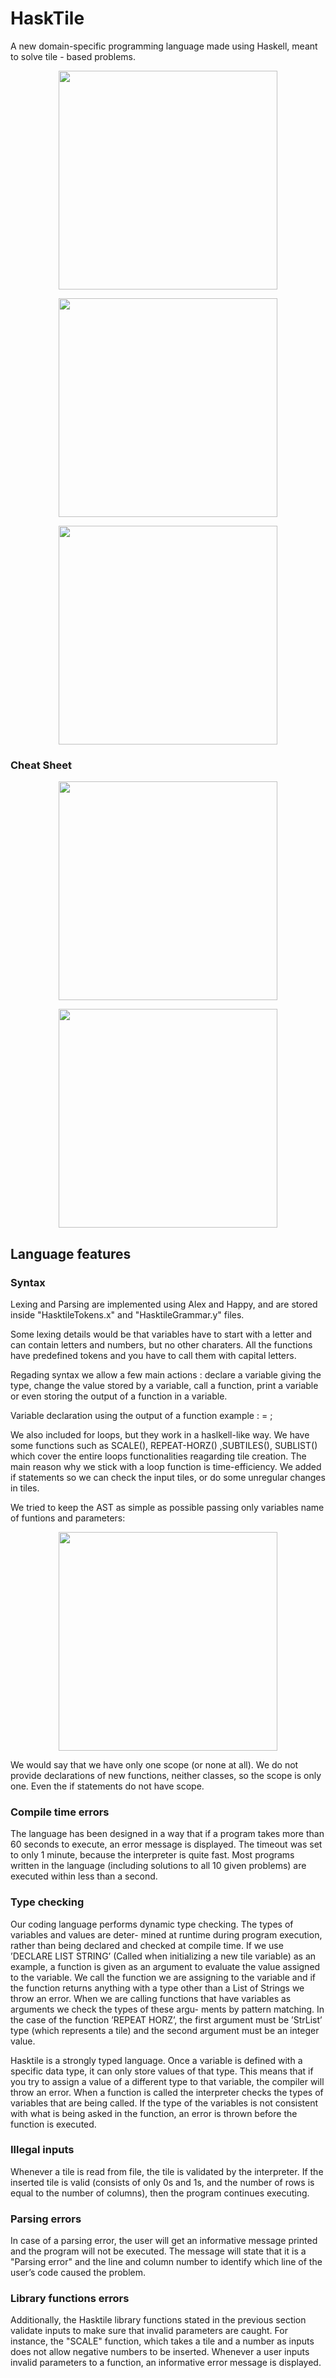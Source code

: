 # HaskTile

A new domain-specific programming language made using Haskell, meant to solve tile - based problems.

<p align="center"><img width="350" src="https://github.com/LucianSerbanescu/HaskTile/blob/main/Documentation/Screenshot%202023-09-11%20at%2012.46.56%20pm.png?raw=true"/></p> 

<p align="center"><img width="350" src="https://github.com/LucianSerbanescu/HaskTile/blob/main/Documentation/Screenshot%202023-09-11%20at%2012.46.56%20pm.png?raw=true"/></p> 

<p align="center"><img width="350" src="https://github.com/LucianSerbanescu/HaskTile/blob/main/Documentation/Screenshot%202023-09-11%20at%2012.46.56%20pm.png?raw=true"/></p> 

### Cheat Sheet

<p align="center"><img width="350" src="https://github.com/LucianSerbanescu/HaskTile/blob/main/Documentation/Screenshot%202023-09-11%20at%203.05.34%20pm.png?raw=true"/></p> 

<p align="center"><img width="350" src="https://github.com/LucianSerbanescu/HaskTile/blob/main/Documentation/Screenshot%202023-09-11%20at%203.05.25%20pm.png?raw=true"/></p> 

## Language features

### Syntax

Lexing and Parsing are implemented using Alex and Happy, and are stored inside "HasktileTokens.x"
and "HasktileGrammar.y" files.

Some lexing details would be that variables have to start with a letter and can contain letters and
numbers, but no other charaters. All the functions have predefined tokens and you have to call them
with capital letters.

Regading syntax we allow a few main actions : declare a variable giving the type, change the value
stored by a variable, call a function, print a variable or even storing the output of a function in a
variable.

Variable declaration using the output of a function example :
<varType> <varName> = <functionCall>;

We also included for loops, but they work in a haslkell-like way. We have some functions such as
SCALE(), REPEAT-HORZ() ,SUBTILES(), SUBLIST() which cover the entire loops functionalities
reagarding tile creation. The main reason why we stick with a loop function is time-efficiency. We
added if statements so we can check the input tiles, or do some unregular changes in tiles.

We tried to keep the AST as simple as possible passing only variables name of funtions and parameters:
<p align="center"><img width="350" src="https://github.com/LucianSerbanescu/HaskTile/blob/main/Documentation/Screenshot%202023-09-11%20at%203.03.13%20pm.png?raw=true"/></p> 


We would say that we have only one scope (or none at all). We do not provide declarations of new
functions, neither classes, so the scope is only one. Even the if statements do not have scope.

### Compile time errors

The language has been designed in a way that if a program takes more than 60 seconds to execute, an error message is displayed. The timeout was set to only 1 minute, because the interpreter is quite fast. Most programs written in the language (including solutions to all 10 given problems) are executed within less than a second.

### Type checking 

Our coding language performs dynamic type checking. The types of variables and values are deter- mined at runtime during program execution, rather than being declared and checked at compile time. If we use ’DECLARE LIST STRING’ (Called when initializing a new tile variable) as an example, a function is given as an argument to evaluate the value assigned to the variable. We call the function we are assigning to the variable and if the function returns anything with a type other than a List of Strings we throw an error.
When we are calling functions that have variables as arguments we check the types of these argu- ments by pattern matching. In the case of the function ’REPEAT HORZ’, the first argument must be ’StrList’ type (which represents a tile) and the second argument must be an integer value.

Hasktile is a strongly typed language. Once a variable is defined with a specific data type, it can only store values of that type. This means that if you try to assign a value of a different type to that variable, the compiler will throw an error.
When a function is called the interpreter checks the types of variables that are being called. If the type of the variables is not consistent with what is being asked in the function, an error is thrown before the function is executed.


### Illegal inputs

Whenever a tile is read from file, the tile is validated by the interpreter.
If the inserted tile is valid (consists of only 0s and 1s, and the number of rows is equal to the number of columns), then the program continues executing.

### Parsing errors 

In case of a parsing error, the user will get an informative message printed and the program will not be executed. The message will state that it is a "Parsing error" and the line and column number to identify which line of the user’s code caused the problem.

### Library functions errors

Additionally, the Hasktile library functions stated in the previous section validate inputs to make sure that invalid parameters are caught. For instance, the "SCALE" function, which takes a tile and a number as inputs does not allow negative numbers to be inserted.
Whenever a user inputs invalid parameters to a function, an informative error message is displayed.